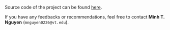 Source code of the project can be found [here](https://github.com/mnguyen0226/rental_gpt_dash/tree/main).

If you have any feedbacks or recommendations, feel free to contact **Minh T. Nguyen** (`mnguyen0226@vt.edu`).